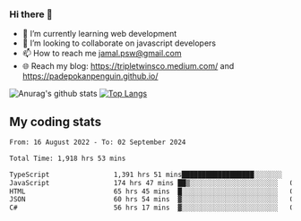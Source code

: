 ### Hi there 👋

<!--
**padepokanpenguin/padepokanpenguin** is a ✨ _special_ ✨ repository because its `README.md` (this file) appears on your GitHub profile.
-->

- 🌱 I’m currently learning  web development
- 👯 I’m looking to collaborate on javascript developers
- 📫 How to reach me jamal.psw@gmail.com
- 🌐 Reach my blog:
   https://tripletwinsco.medium.com/ and
   https://padepokanpenguin.github.io/

![Anurag's github stats](https://github-readme-stats.vercel.app/api?username=padepokanpenguin&count_private=true&disable_animations=false&show_icons=true&theme=default)
[![Top Langs](https://github-readme-stats.vercel.app/api/top-langs/?username=padepokanpenguin&theme=default&layout=compact)](https://github.com/padepokanpenguin)

## My coding stats

<!--START_SECTION:waka-->

```txt
From: 16 August 2022 - To: 02 September 2024

Total Time: 1,918 hrs 53 mins

TypeScript                1,391 hrs 51 mins██████████████████░░░░░░░   72.53 %
JavaScript                174 hrs 47 mins ██▒░░░░░░░░░░░░░░░░░░░░░░   09.11 %
HTML                      65 hrs 45 mins  █░░░░░░░░░░░░░░░░░░░░░░░░   03.43 %
JSON                      60 hrs 54 mins  ▓░░░░░░░░░░░░░░░░░░░░░░░░   03.17 %
C#                        56 hrs 17 mins  ▓░░░░░░░░░░░░░░░░░░░░░░░░   02.93 %
```

<!--END_SECTION:waka-->


